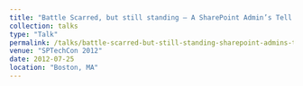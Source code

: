 ```yaml
---
title: "Battle Scarred, but still standing – A SharePoint Admin’s Tell All"
collection: talks
type: "Talk"
permalink: /talks/battle-scarred-but-still-standing-sharepoint-admins-tell-all
venue: "SPTechCon 2012"
date: 2012-07-25
location: "Boston, MA"
---
```

